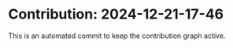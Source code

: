 # Contribution: 2024-12-21-17-46
This is an automated commit to keep the contribution graph active.
